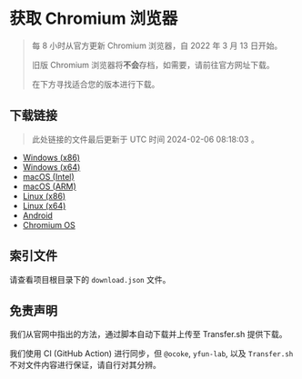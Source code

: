 # 获取 Chromium 浏览器

> 每 8 小时从官方更新 Chromium 浏览器，自 2022 年 3 月 13 日开始。
> 
> 旧版 Chromium 浏览器将**不会**存档，如需要，请前往官方网址下载。
>
> 在下方寻找适合您的版本进行下载。

## 下载链接

> 此处链接的文件最后更新于 UTC 时间 2024-02-06 08:18:03
。

- [Windows (x86)](https://transfer.sh/owKFn4eovz/Win.zip)
- [Windows (x64)](https://transfer.sh/KiV1OTCUCJ/Win_x64.zip)
- [macOS (Intel)](https://transfer.sh/vUb5uU94B8/Mac.zip)
- [macOS (ARM)](https://transfer.sh/muVKhGBp9V/Mac_Arm.zip)
- [Linux (x86)](https://transfer.sh/le2d5PnYq2/Linux.zip)
- [Linux (x64)](https://transfer.sh/XTakp68fVK/Linux_x64.zip)
- [Android](https://transfer.sh/LVd9gK0vgF/Android.zip)
- [Chromium OS](https://transfer.sh/F2GktWpDtb/Linux_ChromiumOS_Full.zip)

## 索引文件

请查看项目根目录下的 `download.json` 文件。

## 免责声明

我们从官网中指出的方法，通过脚本自动下载并上传至 Transfer.sh 提供下载。

我们使用 CI (GitHub Action) 进行同步，但 `@ocoke`, `yfun-lab`, 以及 `Transfer.sh` 不对文件内容进行保证，请自行对其分辨。
